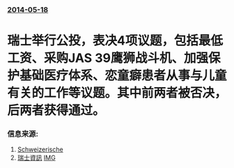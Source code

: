 ### [2014-05-18](/news/2014/05/18/index.md)

##### 
# 瑞士举行公投，表决4项议题，包括最低工资、采购JAS 39鹰狮战斗机、加强保护基础医疗体系、恋童癖患者从事与儿童有关的工作等议题。其中前两者被否决，后两者获得通过。 




### 信息来源:

1. [Schweizerische](http://www.bk.admin.ch/themen/pore/va/20140518/index.html?lang=en)
2. [瑞士資訊](http://www.swissinfo.ch/chi/2014%E5%B9%B45%E6%9C%8818%E6%97%A5%E5%85%A8%E6%B0%91%E6%8A%95%E7%A5%A8_%E6%9C%80%E4%BD%8E%E5%B7%A5%E8%B5%84%E5%92%8C%E6%88%98%E6%96%97%E6%9C%BA%E6%8E%A5%E5%8F%97%E5%9B%BD%E6%B0%91%E8%80%83%E9%AA%8C/38605486) [IMG](http://www.swissinfo.ch/blob/38548266/87311a354f53cd9d27f1679fefd18ec0/208431678-38548296-data.jpg)

